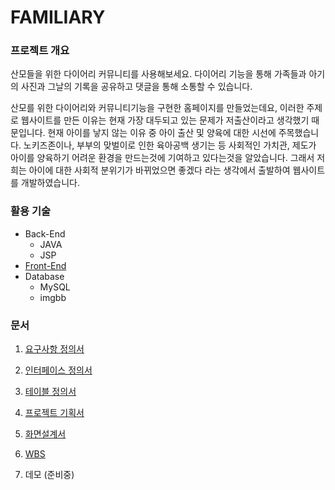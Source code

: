# FAMILIARY

### 프로젝트 개요

산모들을 위한 다이어리 커뮤니티를 사용해보세요.
다이어리 기능을 통해 가족들과 아기의 사진과 그날의 기록을 공유하고 댓글을 통해 소통할 수 있습니다.

산모를 위한 다이어리와 커뮤니티기능을 구현한 홈페이지를 만들었는데요, 
이러한 주제로 웹사이트를 만든 이유는 현재 가장 대두되고 있는 문제가 저출산이라고 생각했기 때문입니다.
현재 아이를 낳지 않는 이유 중 아이 출산 및 양육에 대한 시선에 주목했습니다.
노키즈존이나, 부부의 맞벌이로 인한 육아공백 생기는 등 사회적인 가치관, 제도가 아이를 양육하기 어려운 환경을 만드는것에 기여하고 있다는것을 알았습니다.
그래서 저희는 아이에 대한 사회적 분위기가 바뀌었으면 좋겠다 라는 생각에서 출발하여 웹사이트를 개발하였습니다.

### 활용 기술
* Back-End
  *  JAVA
  *  JSP
* [Front-End](https://github.com/iconew123/familiary.git)
* Database
  * MySQL
  * imgbb


### 문서
1. [요구사항 정의서](https://docs.google.com/spreadsheets/d/1rbcw7myThzqLoL2FxhxpT_1o7t-XeOQS_jAKuTZBYmY/edit?usp=drive_link)
2. [인터페이스 정의서](https://docs.google.com/spreadsheets/d/1LbNl-WeZ9B9Y3sj1i3FLD27nFV7FWz2WmgviOELu5-8/edit?usp=drive_link)
3. [테이블 정의서](https://docs.google.com/spreadsheets/d/1JYVlx6xnDEShnV2gC2NdtsCRumgcWUS1kBApFnKXUSc/edit?usp=drive_link)
4. [프로젝트 기획서](https://drive.google.com/file/d/10bvzlfkyeM6y1bJCUw26Z2F1ZyjxQp8o/view?usp=drive_link
)
5. [화면설계서](https://drive.google.com/file/d/1E_uTQvctvmOBdXes3DbKaJ13d_8YqUut/view?usp=drive_link)
6. [WBS](https://docs.google.com/spreadsheets/d/128qu0fl6bdxIbF27ZLxJ9pl_UIwAxATd7azqcxNJEhE/edit?usp=drive_link)

7. 데모 (준비중)


